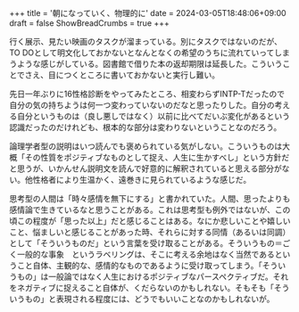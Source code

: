 +++
title = '朝になっていく、物理的に'
date = 2024-03-05T18:48:06+09:00
draft = false
ShowBreadCrumbs = true
+++

行く展示、見たい映画のタスクが溜まっている。別にタスクではないのだが、TO DOとして明文化しておかないとなんとなくの希望のうちに流れていってしまうような感じがしている。図書館で借りた本の返却期限は延長した。こういうことでさえ、目につくところに書いておかないと実行し難い。

先日一年ぶりに16性格診断をやってみたところ、相変わらずINTP-Tだったので自分の気の持ちようは何一つ変わっていないのだなと思ったりした。自分の考える自分というものは（良し悪しではなく）以前に比べてだいぶ変化があるという認識だったのだけれども、根本的な部分は変わりないということなのだろう。

論理学者型の説明はいつ読んでも褒められている気がしない。こういうものは大概「その性質をポジティブなものとして捉え、人生に生かすべし」という方針だと思うが、いかんせん説明文を読んで好意的に解釈されていると思える部分がない。他性格者により生温かく、遠巻きに見られているような感じだ。

思考型の人間は「時々感情を無下にする」と書かれていた。人間、思ったよりも感情論で生きているなと思うことがある。これは思考型も例外ではないが、この頃この程度が「思った以上」だと感じることはある。なにか悲しいことや嬉しいこと、悩ましいと感じることがあった時、それらに対する同情（あるいは同調）として「そういうものだ」という言葉を受け取ることがある。そういうもの＝ごく一般的な事象　というラベリングは、そこに考える余地はなく当然であるということ自体、主観的な、感情的なものであるように受け取ってしまう。「そういうもの」は一般論ではなく人生におけるポジティブなパースペクティブだ。それをネガティブに捉えること自体が、くだらないのかもしれない。そもそも「そういうもの」と表現される程度には、どうでもいいことなのかもしれないが。

